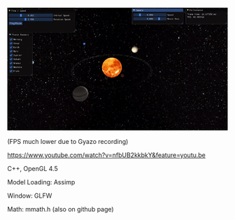 ![Alt Text](./preview.gif)

(FPS much lower due to Gyazo recording)

https://www.youtube.com/watch?v=nfbUB2kkbkY&feature=youtu.be

C++, OpenGL 4.5

Model Loading: Assimp

Window: GLFW

Math: mmath.h (also on github page)
